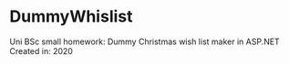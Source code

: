 # DummyWhislist
Uni BSc small homework: Dummy Christmas wish list maker in ASP.NET
Created in: 2020
